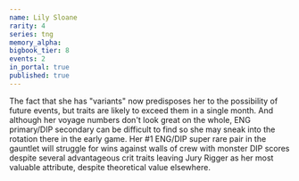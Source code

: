 ```yaml
---
name: Lily Sloane
rarity: 4
series: tng
memory_alpha:
bigbook_tier: 8
events: 2
in_portal: true
published: true
---
```


The fact that she has "variants" now predisposes her to the possibility of future events, but traits are likely to exceed them in a single month. And although her voyage numbers don't look great on the whole, ENG primary/DIP secondary can be difficult to find so she may sneak into the rotation there in the early game. Her #1 ENG/DIP super rare pair in the gauntlet will struggle for wins against walls of crew with monster DIP scores despite several advantageous crit traits leaving Jury Rigger as her most valuable attribute, despite theoretical value elsewhere.
